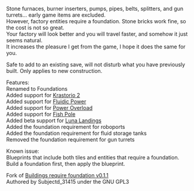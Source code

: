 Stone furnaces, burner inserters, pumps, pipes, belts, splitters, and gun turrets... early game items are excluded.  
However, factory entities require a foundation. Stone bricks work fine, so the cost is not so great.  
Your factory will look better and you will travel faster, and somehow it just seems natural.  
It increases the pleasure I get from the game, I hope it does the same for you.  

Safe to add to an existing save, will not disturb what you have previously built. Only applies to new construction.  

Features:  
Renamed to Foundations  
Added support for [Krastorio 2](https://mods.factorio.com/mod/Krastorio2)  
Added support for [Fluidic Power](https://mods.factorio.com/mod/FluidicPower)  
Added support for [Power Overload](https://mods.factorio.com/mod/PowerOverload)  
Added support for [Fish Pole](https://mods.factorio.com/mod/fish-pole)  
Added beta support for [Luna Landings](https://mods.factorio.com/mod/LunarLandings)  
Added the foundation requirement for roboports  
Added the foundation requirement for fluid storage tanks  
Removed the foundation requirement for gun turrets  

Known issue:  
Blueprints that include both tiles and entities that require a foundation.  
Build a foundation first, then apply the blueprint.  

Fork of [Buildings require foundation v0.1.1](https://mods.factorio.com/mod/buildings-require-foundation)  
Authored by Subjectd_31415 under the GNU GPL3  
